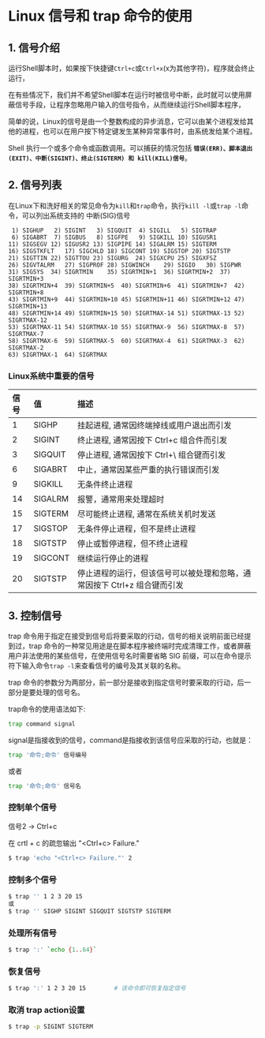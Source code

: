 # Linux 信号和 trap 命令的使用

## 1. 信号介绍

运行Shell脚本时，如果按下快捷键`Ctrl+c`或`Ctrl+x`(x为其他字符)，程序就会终止运行，

在有些情况下，我们并不希望Shell脚本在运行时被信号中断，此时就可以使用屏蔽信号手段，让程序忽略用户输入的信号指令，从而继续运行Shell脚本程序，

简单的说，Linux的信号是由一个整数构成的异步消息，它可以由某个进程发给其他的进程，也可以在用户按下特定键发生某种异常事件时，由系统发给某个进程。

Shell 执行一个或多个命令或函数调用。可以捕获的情况包括 **`错误(ERR)、脚本退出(EXIT)、中断(SIGINT)、终止(SIGTERM) 和 kill(KILL)信号`**。

## 2. 信号列表

在Linux下和洗好相关的常见命令为`kill`和`trap`命令，执行`kill -l`或`trap -l`命令，可以列出系统支持的 中断(SIG)信号

```
 1) SIGHUP	 2) SIGINT	 3) SIGQUIT	 4) SIGILL	 5) SIGTRAP
 6) SIGABRT	 7) SIGBUS	 8) SIGFPE	 9) SIGKILL	10) SIGUSR1
11) SIGSEGV	12) SIGUSR2	13) SIGPIPE	14) SIGALRM	15) SIGTERM
16) SIGSTKFLT	17) SIGCHLD	18) SIGCONT	19) SIGSTOP	20) SIGTSTP
21) SIGTTIN	22) SIGTTOU	23) SIGURG	24) SIGXCPU	25) SIGXFSZ
26) SIGVTALRM	27) SIGPROF	28) SIGWINCH	29) SIGIO	30) SIGPWR
31) SIGSYS	34) SIGRTMIN	35) SIGRTMIN+1	36) SIGRTMIN+2	37) SIGRTMIN+3
38) SIGRTMIN+4	39) SIGRTMIN+5	40) SIGRTMIN+6	41) SIGRTMIN+7	42) SIGRTMIN+8
43) SIGRTMIN+9	44) SIGRTMIN+10	45) SIGRTMIN+11	46) SIGRTMIN+12	47) SIGRTMIN+13
48) SIGRTMIN+14	49) SIGRTMIN+15	50) SIGRTMAX-14	51) SIGRTMAX-13	52) SIGRTMAX-12
53) SIGRTMAX-11	54) SIGRTMAX-10	55) SIGRTMAX-9	56) SIGRTMAX-8	57) SIGRTMAX-7
58) SIGRTMAX-6	59) SIGRTMAX-5	60) SIGRTMAX-4	61) SIGRTMAX-3	62) SIGRTMAX-2
63) SIGRTMAX-1	64) SIGRTMAX
```

### Linux系统中重要的信号

| 信号 | 值      | 描述                                     |
| :--- | :------ | :--------------------------------------- |
| 1    | SIGHP   | 挂起进程, 通常因终端掉线或用户退出而引发 |
| 2    | SIGINT  | 终止进程, 通常因按下 Ctrl+c 组合件而引发 |
| 3    | SIGQUIT | 停止进程, 通常因按下 Ctrl+\ 组合键而引发 |
|6|SIGABRT|中止，通常因某些严重的执行错误而引发|
| 9    | SIGKILL | 无条件终止进程                           |
|14|SIGALRM|报警，通常用来处理超时|
| 15   | SIGTERM | 尽可能终止进程, 通常在系统关机时发送     |
| 17   | SIGSTOP | 无条件停止进程，但不是终止进程           |
| 18   | SIGTSTP | 停止或暂停进程，但不终止进程             |
| 19   | SIGCONT | 继续运行停止的进程                       |
|20|SIGTSTP|停止进程的运行，但该信号可以被处理和忽略，通常因按下 Ctrl+z 组合键而引发|

## 3. 控制信号

trap 命令用于指定在接受到信号后将要采取的行动，信号的相关说明前面已经提到过，trap 命令的一种常见用途是在脚本程序被终端时完成清理工作，或者屏蔽用户非法使用的某些信号，在使用信号名时需要省略 SIG 前缀，可以在命令提示符下输入命令`trap -l`来查看信号的编号及其关联的名称。

trap 命令的参数分为两部分，前一部分是接收到指定信号时要采取的行动，后一部分是要处理的信号名。

trap命令的使用语法如下:

```bash
trap command signal
```

signal是指接收到的信号，command是指接收到该信号应采取的行动，也就是：

```bash
trap '命令;命令' 信号编号
```

或者

```bash
trap '命令;命令' 信号名
```

### 控制单个信号

信号2 -> Ctrl+c

在 crtl + c 的疏忽输出 "<Ctrl+c> Failure."

```bash
$ trap 'echo "<Ctrl+c> Failure."' 2
```

### 控制多个信号

```bash
$ trap '' 1 2 3 20 15
或
$ trap '' SIGHP SIGINT SIGQUIT SIGTSTP SIGTERM
```

### 处理所有信号

```bash
$ trap ':' `echo {1..64}`
```

### 恢复信号

```bash
$ trap ':' 1 2 3 20 15        # 该命令即可恢复指定信号
```

### 取消 trap action设置

```bash
$ trap -p SIGINT SIGTERM
```

